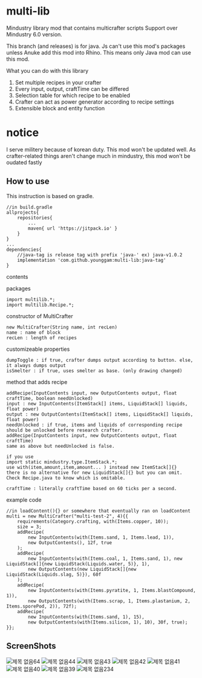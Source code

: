 # multi-lib
Mindustry library mod that contains multicrafter scripts
Support over Mindustry 6.0 version.

This branch (and releases) is for java.
Js can't use this mod's packages unless Anuke add this mod into Rhino.
This means only Java mod can use this mod.

What you can do with this library
1. Set multiple recipes in your crafter
2. Every input, output, craftTime can be differed
3. Selection table for which recipe to be enabled
4. Crafter can act as power generator according to recipe settings
5. Extensible block and entity function

# notice
I serve militery because of korean duty. This mod won't be updated well.
As crafter-related things aren't change much in mindustry, this mod won't be oudated fastly

How to use
----------
This instruction is based on gradle.
```
//in build.gradle
allprojects{
    repositories{
        ...
        maven{ url 'https://jitpack.io' }
    }
}
...
dependencies{
    //java-tag is release tag with prefix 'java-' ex) java-v1.0.2
    implementation 'com.github.younggam:multi-lib:java-tag'
}
```
contents

packages
```
import multilib.*;
import multilib.Recipe.*;
```
constructor of MultiCrafter
```
new MultiCrafter(String name, int recLen)
name : name of block
recLen : length of recipes
```
customizeable properties
```
dumpToggle : if true, crafter dumps output according to button. else, it always dumps output
isSmelter : if true, uses smelter as base. (only drawing changed)
```
method that adds recipe
```
addRecipe(InputContents input, new OutputContents output, float craftTime, boolean needUnlocked)
input : new InputContents(ItemStack[] items, LiquidStack[] liquids, float power)
output : new OutputContents(ItemStack[] items, LiquidStack[] liquids, float power)
needUnlocked : if true, items and liquids of corresponding recipe should be unlocked before research crafter.
addRecipe(InputContents input, new OutputContents output, float craftTime)
same as above but needUnlocked is false.

if you use
import static mindustry.type.ItemStack.*;
use with(item,amount,item,amount... ) instead new ItemStack[]{}
there is no alternative for new LiquidStack[]{} but you can omit. Check Recipe.java to know which is omitable.

craftTime : literally craftTime based on 60 ticks per a second.
```

example code
```
//in loadContent(){} or somewhere that eventually ran on loadContent
multi = new MultiCrafter("multi-test-2", 4){{
	requirements(Category.crafting, with(Items.copper, 10));
	size = 3;
	addRecipe(
	    new InputContents(with(Items.sand, 1, Items.lead, 1)),
	    new OutputContents(), 12f, true
	);
    addRecipe(
		new InputContents(with(Items.coal, 1, Items.sand, 1), new LiquidStack[]{new LiquidStack(Liquids.water, 5)}, 1),
	    new OutputContents(new LiquidStack[]{new LiquidStack(Liquids.slag, 5)}), 60f
	);
    addRecipe(
    	new InputContents(with(Items.pyratite, 1, Items.blastCompound, 1)),
    	new OutputContents(with(Items.scrap, 1, Items.plastanium, 2, Items.sporePod, 2)), 72f);
    addRecipe(
    	new InputContents(with(Items.sand, 1), 15),
    	new OutputContents(with(Items.silicon, 1), 10), 30f, true);
}};
```

ScreenShots
-----------
![제목 없음64](https://user-images.githubusercontent.com/61054554/78982290-c5905680-7b5c-11ea-9384-0b784f958ba8.png)
![제목 없음44](https://user-images.githubusercontent.com/61054554/78659489-9a142e80-7906-11ea-9e55-ab363c3fd970.png)
![제목 없음43](https://user-images.githubusercontent.com/61054554/78659495-9bddf200-7906-11ea-88a2-e68afd092dc9.png)
![제목 없음42](https://user-images.githubusercontent.com/61054554/78659501-9d0f1f00-7906-11ea-9ecc-abab9aaec827.png)
![제목 없음41](https://user-images.githubusercontent.com/61054554/78659511-9ed8e280-7906-11ea-901e-ab6195aa2355.png)
![제목 없음40](https://user-images.githubusercontent.com/61054554/78659515-a13b3c80-7906-11ea-844c-7ef07ac00f82.png)
![제목 없음39](https://user-images.githubusercontent.com/61054554/78659519-a3050000-7906-11ea-837f-d07777082424.png)
![제목 없음234](https://user-images.githubusercontent.com/61054554/98812885-aa752480-2466-11eb-8fa1-7c54271f3823.png)
